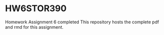 # HW6STOR390
Homework Assignment 6 completed
This repository hosts the complete pdf and rmd for this assignment.

